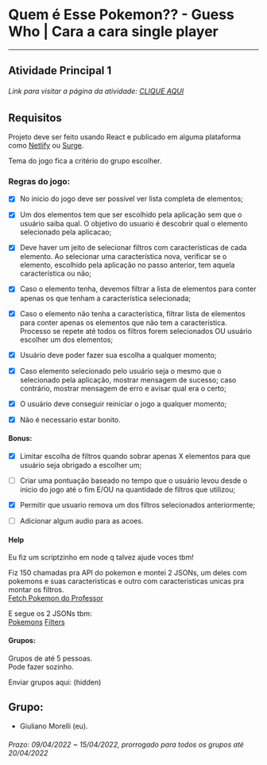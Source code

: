 # Quem é Esse Pokemon?? - Guess Who | Cara a cara single player
  
---  
  
## Atividade Principal 1  

###### Link para visitar a página da atividade: [CLIQUE AQUI](https://guess-who-pokemon.herokuapp.com/)

## Requisitos

Projeto deve ser feito usando React e publicado em alguma plataforma como [Netlify](https://www.netlify.com/) ou [Surge](https://github.com/sintaxi/surge#readme).  

Tema do jogo fica a critério do grupo escolher.  

### Regras do jogo:  
 
- [x] No inicio do jogo deve ser possível ver lista completa de elementos;  

- [x] Um dos elementos tem que ser escolhido pela aplicação sem que o usuário saiba qual. O objetivo do usuario é descobrir qual o elemento selecionado pela aplicacao;  

- [x] Deve haver um jeito de selecionar filtros com características de cada elemento. Ao selecionar uma característica nova, verificar se o elemento, escolhido pela aplicação no passo anterior, tem aquela característica ou não;  

- [x] Caso o elemento tenha, devemos filtrar a lista de elementos para conter apenas os que tenham a característica selecionada;  

- [x] Caso o elemento não tenha a característica, filtrar lista de elementos para conter apenas os elementos que não tem a característica. Processo se repete até todos os filtros forem selecionados OU usuário escolher um dos elementos;  

- [x] Usuário deve poder fazer sua escolha a qualquer momento;  

- [x] Caso elemento selecionado pelo usuário seja o mesmo que o selecionado pela aplicação, mostrar mensagem de sucesso; caso contrário, mostrar mensagem de erro e avisar qual era o certo;  

- [x] O usuário deve conseguir reiniciar o jogo a qualquer momento;  

- [x] Não é necessario estar bonito.  

#### Bonus:  

- [x] Limitar escolha de filtros quando sobrar apenas X elementos para que usuário seja obrigado a escolher um;  

- [ ] Criar uma pontuação baseado no tempo que o usuário levou desde o inicio do jogo até o fim E/OU na quantidade de filtros que utilizou;  

- [x] Permitir que usuario remova um dos filtros selecionados anteriormente;

- [ ] Adicionar algum audio para as acoes.  

#### Help

Eu fiz um scriptzinho em node q talvez ajude voces tbm!  

Fiz 150 chamadas pra API do pokemon e montei 2 JSONs, um deles com pokemons e suas caracteristicas e outro com caracteristicas unicas pra montar os filtros.  
[Fetch Pokemon do Professor](./fetch-pkm-do-professor/)

E segue os 2 JSONs tbm:  
[Pokemons](./fetch-pkm-do-professor/pokemons.json)
[Filters](./fetch-pkm-do-professor/filters.json)

#### Grupos:  
Grupos de até 5 pessoas.  
Pode fazer sozinho.  

Enviar grupos aqui:
(hidden)  
  
## Grupo:  
- Giuliano Morelli (eu).  

###### Prazo: 09/04/2022 ~ 15/04/2022, prorrogado para todos os grupos até 20/04/2022  
